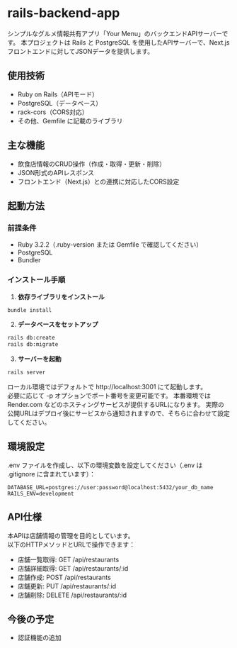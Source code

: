 # rails-backend-app

シンプルなグルメ情報共有アプリ「Your Menu」のバックエンドAPIサーバーです。
本プロジェクトは Rails と PostgreSQL を使用したAPIサーバーで、Next.js フロントエンドに対してJSONデータを提供します。

## 使用技術

- Ruby on Rails（APIモード）
- PostgreSQL（データベース）
- rack-cors（CORS対応）
- その他、Gemfile に記載のライブラリ

## 主な機能

- 飲食店情報のCRUD操作（作成・取得・更新・削除）
- JSON形式のAPIレスポンス
- フロントエンド（Next.js）との連携に対応したCORS設定

## 起動方法

### 前提条件
- Ruby 3.2.2（.ruby-version または Gemfile で確認してください）
- PostgreSQL
- Bundler

### インストール手順

1. **依存ライブラリをインストール**

```bash
bundle install
```

2. **データベースをセットアップ**

```bash
rails db:create
rails db:migrate
```

3. **サーバーを起動**
```bash
rails server
```

ローカル環境ではデフォルトで http://localhost:3001 にて起動します。  
必要に応じて -p オプションでポート番号を変更可能です。
本番環境では Render.com などのホスティングサービスが提供するURLになります。
実際の公開URLはデプロイ後にサービスから通知されますので、そちらに合わせて設定してください。

## 環境設定

.env ファイルを作成し、以下の環境変数を設定してください（.env は .gitignore に含まれています）：
```env
DATABASE_URL=postgres://user:password@localhost:5432/your_db_name
RAILS_ENV=development
```

## API仕様

本APIは店舗情報の管理を目的としています。  
以下のHTTPメソッドとURLで操作できます：
- 店舗一覧取得: GET /api/restaurants
- 店舗詳細取得: GET /api/restaurants/:id
- 店舗作成: POST /api/restaurants
- 店舗更新: PUT /api/restaurants/:id
- 店舗削除: DELETE /api/restaurants/:id

## 今後の予定
- 認証機能の追加


